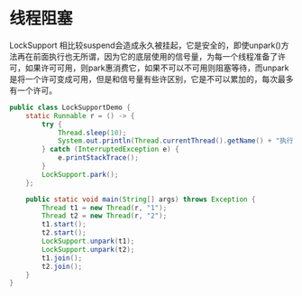 # 线程阻塞

LockSupport 相比较suspend会造成永久被挂起，它是安全的，即使unpark()方法再在前面执行也无所谓，因为它的底层使用的信号量，为每一个线程准备了许可，如果许可可用，则park惠消费它，如果不可以不可用则阻塞等待，而unpark是将一个许可变成可用，但是和信号量有些许区别，它是不可以累加的，每次最多有一个许可。

```java
public class LockSupportDemo {
    static Runnable r = () -> {
        try {
            Thread.sleep(10);
            System.out.println(Thread.currentThread().getName() + "执行");
        } catch (InterruptedException e) {
            e.printStackTrace();
        }
        LockSupport.park();
    };

    public static void main(String[] args) throws Exception {
        Thread t1 = new Thread(r, "1");
        Thread t2 = new Thread(r, "2");
        t1.start();
        t2.start();
        LockSupport.unpark(t1);
        LockSupport.unpark(t2);
        t1.join();
        t2.join();
    }
}

```


